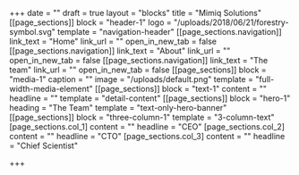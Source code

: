 +++
date = ""
draft = true
layout = "blocks"
title = "Mimiq Solutions"
[[page_sections]]
block = "header-1"
logo = "/uploads/2018/06/21/forestry-symbol.svg"
template = "navigation-header"
[[page_sections.navigation]]
link_text = "Home"
link_url = ""
open_in_new_tab = false
[[page_sections.navigation]]
link_text = "About"
link_url = ""
open_in_new_tab = false
[[page_sections.navigation]]
link_text = "The team"
link_url = ""
open_in_new_tab = false
[[page_sections]]
block = "media-1"
caption = ""
image = "/uploads/default.png"
template = "full-width-media-element"
[[page_sections]]
block = "text-1"
content = ""
headline = ""
template = "detail-content"
[[page_sections]]
block = "hero-1"
heading = "The Team"
template = "text-only-hero-banner"
[[page_sections]]
block = "three-column-1"
template = "3-column-text"
[page_sections.col_1]
content = ""
headline = "CEO"
[page_sections.col_2]
content = ""
headline = "CTO"
[page_sections.col_3]
content = ""
headline = "Chief Scientist"

+++
